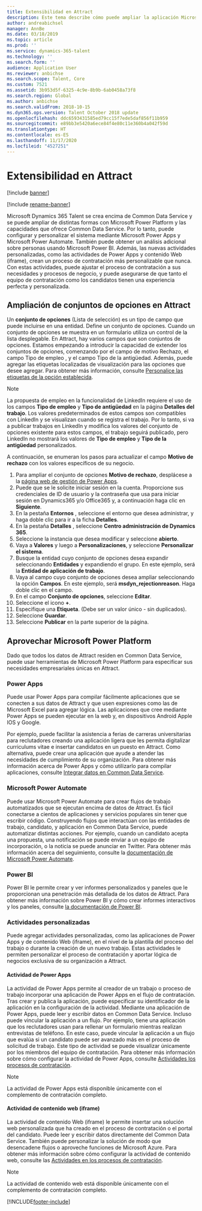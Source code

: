 ```yaml
---
title: Extensibilidad en Attract
description: Este tema describe cómo puede ampliar la aplicación Microsoft Dynamics 365 Talent - Attract con la Microsoft Power Platform.
author: andreabichsel
manager: AnnBe
ms.date: 03/18/2019
ms.topic: article
ms.prod: ''
ms.service: dynamics-365-talent
ms.technology: ''
ms.search.form: ''
audience: Application User
ms.reviewer: anbichse
ms.search.scope: Talent, Core
ms.custom: 7521
ms.assetid: 3b953d5f-6325-4c9e-8b9b-6ab0458a73f8
ms.search.region: Global
ms.author: anbichse
ms.search.validFrom: 2018-10-15
ms.dyn365.ops.version: Talent October 2018 update
ms.openlocfilehash: ddc6593431585ed79cc15f7ede5daf856f11b959
ms.sourcegitcommit: e89bb3e5420a6ece84f4e80c11e360b4a042f59d
ms.translationtype: HT
ms.contentlocale: es-ES
ms.lasthandoff: 11/17/2020
ms.locfileid: "4527251"
---
```

# <a name="extensibility-in-attract"></a>Extensibilidad en Attract

[!include [banner](includes/banner.md)]

[!include [rename-banner](~/includes/cc-data-platform-banner.md)]

Microsoft Dynamics 365 Talent se crea encima de Common Data Service y se puede ampliar de distintas formas con Microsoft Power Platform y las capacidades que ofrece Common Data Service. Por lo tanto, puede configurar y personalizar el sistema mediante Microsoft Power Apps y Microsoft Power Automate. También puede obtener un análisis adicional sobre personas usando Microsoft Power BI. Además, las nuevas actividades personalizadas, como las actividades de Power Apps y contenido Web (iframe), crean un proceso de contratación más personalizable que nunca. Con estas actividades, puede ajustar el proceso de contratación a sus necesidades y procesos de negocio, y puede asegurarse de que tanto el equipo de contratación como los candidatos tienen una experiencia perfecta y personalizada.

## <a name="extending-option-sets-in-attract"></a>Ampliación de conjuntos de opciones en Attract

Un **conjunto de opciones** (Lista de selección) es un tipo de campo que puede incluirse en una entidad. Define un conjunto de opciones. Cuando un conjunto de opciones se muestra en un formulario utiliza un control de la lista desplegable.  En Attract, hay varios campos que son conjuntos de opciones.  Estamos empezando a introducir la capacidad de extender los conjuntos de opciones, comenzando por el campo de motivo Rechazo, el campo Tipo de empleo , y el campo Tipo de la antigüedad.   Además, puede agregar las etiquetas localizadas de visualización para las opciones que desee agregar. Para obtener más información, consulte [Personalice las etiquetas de la opción establecida](https://docs.microsoft.com/powerapps/developer/common-data-service/customize-labels-support-multiple-languages).

> [!NOTE]
> La propuesta de empleo en la funcionalidad de LinkedIn requiere el uso de los campos **Tipo de empleo** y **Tipo de antigüedad** en la página **Detalles del trabajo**. Los valores predeterminados de estos campos son compatibles con LinkedIn y se visualizan cuando se registra el trabajo. Por lo tanto, si va a publicar trabajos en LinkedIn y modifica los valores del conjunto de opciones existente para estos campos, el trabajo seguirá publicado, pero LinkedIn no mostrará los valores de **Tipo de empleo** y **Tipo de la antigüedad** personalizados.  

A continuación, se enumeran los pasos para actualizar el campo **Motivo de rechazo** con los valores específicos de su negocio.  

1. Para ampliar el conjunto de opciones **Motivo de rechazo**, desplácese a la [página web de gestión de Power Apps](https://admin.powerapps.com).
2. Puede que se le solicite iniciar sesión en la cuenta. Proporcione sus credenciales de ID de usuario y la contraseña que usa para iniciar sesión en Dynamics365 y/o Office365 y, a continuación haga clic en **Siguiente**.
3. En la pestaña **Entornos** , seleccione el entorno que desea administrar, y haga doble clic para ir a la ficha **Detalles**.
4. En la pestaña **Detalles** , seleccione **Centro administración de Dynamics 365**.
5. Seleccione la instancia que desea modificar y seleccione **abierto**.
6. Vaya a **Valores** y luego a **Personalizaciones**, y seleccione **Personalizar el sistema**.
7. Busque la entidad cuyo conjunto de opciones desea expandir seleccionando **Entidades** y expandiendo el grupo. En este ejemplo, será la **Entidad de aplicación de trabajo**.
8. Vaya al campo cuyo conjunto de opciones desea ampliar seleccionando la opción **Campos**. En este ejemplo, será **msdyn_rejectionreason**. Haga doble clic en el campo.
9. En el campo **Conjunto de opciones**, seleccione **Editar**.
10. Seleccione el icono **+**.
11. Especifique una **Etiqueta**.  (Debe ser un valor único - sin duplicados).
12. Seleccione **Guardar**.
13. Seleccione **Publicar** en la parte superior de la página.

## <a name="take-advantage-of-the-microsoft-power-platform"></a>Aprovechar Microsoft Power Platform 

Dado que todos los datos de Attract residen en Common Data Service, puede usar herramientas de Microsoft Power Platform para especificar sus necesidades empresariales únicas en Attract.

### <a name="power-apps"></a>Power Apps

Puede usar Power Apps para compilar fácilmente aplicaciones que se conecten a sus datos de Attract y que usen expresiones como las de Microsoft Excel para agregar lógica. Las aplicaciones que cree mediante Power Apps se pueden ejecutar en la web y, en dispositivos Android Apple IOS y Google.

Por ejemplo, puede facilitar la asistencia a ferias de carreras universitarias para reclutadores creando una aplicación ligera que les permita digitalizar curriculums vitae e insertar candidatos en un puesto en Attract. Como alternativa, puede crear una aplicación que ayude a atender las necesidades de cumplimiento de su organización. Para obtener más información acerca de Power Apps y cómo utilizarlo para compilar aplicaciones, consulte [Integrar datos en Common Data Service](https://docs.microsoft.com/powerapps).

### <a name="microsoft-power-automate"></a>Microsoft Power Automate 

Puede usar Microsoft Power Automate para crear flujos de trabajo automatizados que se ejecutan encima de datos de Attract. Es fácil conectarse a cientos de aplicaciones y servicios populares sin tener que escribir código. Construyendo flujos que interactúan con las entidades de trabajo, candidato, y aplicación en Common Data Service, puede automatizar distintas acciones. Por ejemplo, cuando un candidato acepta una propuesta, una notificación se puede enviar a un equipo de incorporación, o la noticia se puede anunciar en Twitter. Para obtener más información acerca del seguimiento, consulte la [documentación de Microsoft Power Automate](https://docs.microsoft.com/flow/).

### <a name="power-bi"></a>Power BI

Power BI le permite crear y ver informes personalizados y paneles que le proporcionan una penetración más detallada de los datos de Attract. Para obtener más información sobre Power BI y cómo crear informes interactivos y los paneles, consulte [la documentación de Power BI](https://docs.microsoft.com/power-bi/).

### <a name="custom-activities"></a>Actividades personalizadas 

Puede agregar actividades personalizadas, como las aplicaciones de Power Apps y de contenido Web (iframe), en el nivel de la plantilla del proceso del trabajo o durante la creación de un nuevo trabajo. Estas actividades le permiten personalizar el proceso de contratación y aportar lógica de negocios exclusiva de su organización a Attract.

#### <a name="power-apps-activity"></a>Actividad de Power Apps 

La actividad de Power Apps permite al creador de un trabajo o proceso de trabajo incorporar una aplicación de Power Apps en el flujo de contratación. Tras crear y publica la aplicación, puede especificar su identificador de la aplicación en la configuración de la actividad. Mediante una aplicación de Power Apps, puede leer y escribir datos en Common Data Service. Incluso puede vincular la aplicación a un flujo. Por ejemplo, tiene una aplicación que los reclutadores usan para rellenar un formulario mientras realizan entrevistas de teléfono. En este caso, puede vincular la aplicación a un flujo que evalúa si un candidato puede ser avanzado más en el proceso de solicitud de trabajo. Este tipo de actividad se puede visualizar únicamente por los miembros del equipo de contratación. Para obtener más información sobre cómo configurar la actividad de Power Apps, consulte [Actividades los procesos de contratación](./activities-attract.md).

> [!NOTE]
> La actividad de Power Apps está disponible únicamente con el complemento de contratación completo.

#### <a name="web-content-iframe-activity"></a>Actividad de contenido web (iframe)

La actividad de contenido Web (iframe) le permite insertar una solución web personalizada que ha creado en el proceso de contratación o el portal del candidato. Puede leer y escribir datos directamente del Common Data Service. También puede personalizar la solución de modo que desencadene flujos o aproveche funciones de Microsoft Azure. Para obtener más información sobre cómo configurar la actividad de contenido web, consulte las [Actividades en los procesos de contratación](./activities-attract.md).

> [!NOTE]
> La actividad de contenido web está disponible únicamente con el complemento de contratación completo.


[!INCLUDE[footer-include](../includes/footer-banner.md)]